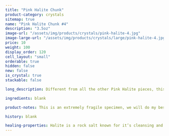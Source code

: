 ```yaml
---
title: "Pink Halite Chunk"
product-category: crystals
sitemap: true
name: "Pink Halite Chunk #4"
description: "3.5oz"
image-url: "/assets/img/products/crystals/pink-halite-4.jpg"
image-large-url: "/assets/img/products/crystals/large/pink-halite-4.jpg"
price: 10
weight: 100
display_order: 120
cell_layout: "small"
orderable: true
hidden: false
new: false
is_crystal: true
stackable: false

long_description: Different from all the other Pink Halite pieces, this baby has small crystal formations that remind me of Rose Quartz. Pink Halite this size is amazing in the bath - one stone will give you multiple uses. Simply place it in your next ritual bath to help cleanse the aura and disperse negativity.

ingredients: blank

product-notes: This is an extremely fragile specimen, we will do my best to package it as safely as possible but please be aware some little pieces may break off in transit.

history: blank

healing-properties: Halite is a rock salt known for it’s cleansing and purifying properties, it aids in clarifying energy blocks and balancing energy fields. This makes it perfect for cleansing your other crystals! Similar to Selenite, you can rest your other crystals on it to remove unwanted/negative energies. In meditation, Pink Halite connects to the heart and solar plexus chakras allowing a self-loving awareness which aids in the release of emotional issues and attachments.
---
```

